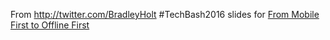 From http://twitter.com/BradleyHolt #TechBash2016 slides for [From Mobile First to Offline First](https://speakerdeck.com/bradleyholt/from-mobile-first-to-offline-first-at-techbash)
